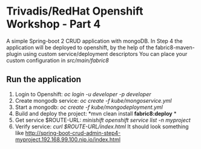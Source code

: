 # Trivadis/RedHat Openshift Workshop - Part 4

A simple Spring-boot 2 CRUD application with mongoDB. In Step 4 the application will be deployed to openshift, by the help of the fabric8-maven-plugin using custom service/deployment descriptors
You can place your custom configuration in *src/main/fabric8*

## Run the application

1. Login to Openshift: *oc login -u developer -p developer*
2. Create mongodb service: *oc create -f kube/mongoservice.yml*
3. Start a mongodb:  *oc create -f kube/mongodeployment.yml*
4. Build and deploy the project: *mvn clean install **fabric8:deploy** *
5. Get service $ROUTE-URL: *minishift openshift service list -n myproject*
6. Verify service: *curl $ROUTE-URL/index.html*  It should look something like http://spring-boot-crud-admin-step4-myproject.192.168.99.100.nip.io/index.html

